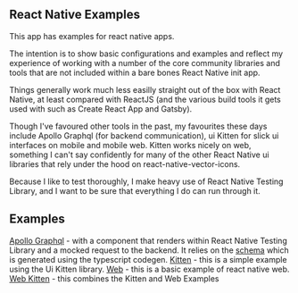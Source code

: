 ## React Native Examples

This app has examples for react native apps. 

The intention is to show basic configurations and examples and reflect my experience of working with a number of the core community libraries and tools that are not included within a bare bones React Native init app.

Things generally work much less easilly straight out of the box with React Native, at least compared with ReactJS (and the various build tools it gets used with such as Create React App and Gatsby).

Though I've favoured other tools in the past, my favourites these days include Apollo Graphql (for backend communication), ui Kitten for slick ui interfaces on mobile and mobile web. Kitten works nicely on web, something I can't say confidently for many of the other React Native ui libraries that rely under the hood on react-native-vector-icons.

Because I like to test thoroughly, I make heavy use of React Native Testing Library, and I want to be sure that everything I do can run through it.

## Examples

[Apollo Graphql](./examples/apollo-graphql) - with a component that renders within React Native Testing Library and a mocked request to the backend. It relies on the [schema](./schema.graphql) which is generated using the typescript codegen.
[Kitten](./examples/kitten) - this is a simple example using the Ui Kitten library. 
[Web](./examples/web) - this is a basic example of react native web. 
[Web Kitten](./examples/kitten) - this combines the Kitten and Web Examples




